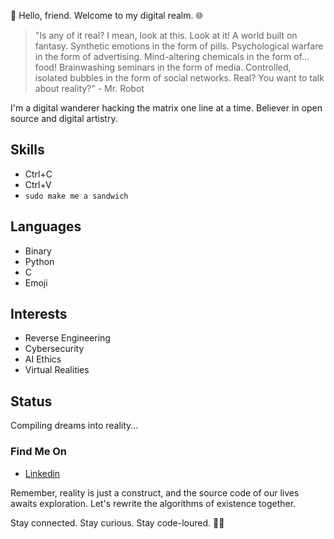 <!--# UndefinedNomad -->

👋 Hello, friend. Welcome to my digital realm. 🌐

<!--
![Profile Image](link-to-your-image)
-->

> "Is any of it real? I mean, look at this. Look at it! A world built on fantasy. Synthetic emotions in the form of pills. Psychological warfare in the form of advertising. Mind-altering chemicals in the form of... food! Brainwashing seminars in the form of media. Controlled, isolated bubbles in the form of social networks. Real? You want to talk about reality?" - Mr. Robot

I'm a digital wanderer hacking the matrix one line at a time. Believer in open source and digital artistry.

## Skills
- Ctrl+C
- Ctrl+V
- `sudo make me a sandwich`

## Languages
- Binary
- Python
- C
- Emoji

## Interests
- Reverse Engineering
- Cybersecurity
- AI Ethics
- Virtual Realities
<!--
## Current Project
Creating an AI companion to navigate through the maze of existence.

## Dream Project
Developing a virus to eradicate all bugs from the system of life.

> "The world is built on a wall; it's your job to tear it down." - Mr. Robot
-->
## Status
Compiling dreams into reality...

### Find Me On
- [Linkedin](https://www.linkedin.com/in/anuradha-lakshman-bandara/)
<!--
- [DeviantArt](https://deviantart.com/DigitalPhantom)
- [Personal Blog](link-to-your-blog)
-->

Remember, reality is just a construct, and the source code of our lives awaits exploration. Let's rewrite the algorithms of existence together.

Stay connected. Stay curious. Stay code-loured. 👨‍💻


<!--
**anuradhalbandara/anuradhalbandara** is a ✨ _special_ ✨ repository because its `README.md` (this file) appears on your GitHub profile.

Here are some ideas to get you started:

- 🔭 I’m currently working on ...
- 🌱 I’m currently learning ...
- 👯 I’m looking to collaborate on ...
- 🤔 I’m looking for help with ...
- 💬 Ask me about ...
- 📫 How to reach me: ...
- 😄 Pronouns: ...
- ⚡ Fun fact: ...
-->

